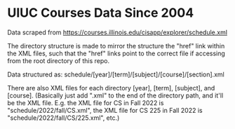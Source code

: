 # UIUC Courses Data Since 2004

Data scraped from https://courses.illinois.edu/cisapp/explorer/schedule.xml

The directory structure is made to mirror the structure the "href" link within the XML files, such that the "href" links point to the correct file if accessing from the root directory of this repo.

Data structured as: schedule/[year]/[term]/[subject]/[course]/[section].xml

There are also XML files for each directory [year], [term], [subject], and [course]. (Basically just add ".xml" to the end of the directory path, and it'll be the XML file. E.g. the XML file for CS in Fall 2022 is "schedule/2022/fall/CS.xml", the XML file for CS 225 in Fall 2022 is "schedule/2022/fall/CS/225.xml", etc.)

